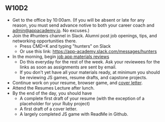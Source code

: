 ## W10D2
* Get to the office by 10:00am.  (If you will be absent or late for any reason, you must send advance notive to both your career coach and admin@appacademy.io.  No excuses.)
* Join the #hunters channel in Slack. Alumni post job openings, tips, and networking opportunities there.
  * Press CMD+K and typing "hunters" on Slack
  * Or use this link: https://app-academy.slack.com/messages/hunters
* In the morning, begin [job app materials reviews][job-app-materials-reviews]
  * Do this everyday for the rest of the week. Ask your reviewees for the links as soon as assignments are sent by email.
  * If you don't yet have all your materials ready, at minimum you should be reviewing JS games, resume drafts, and capstone projects.  
* Continue work on your resume, browser game, and [cover letter][cover-letter].  
* Attend the Resumes Lecture after lunch.
* By the end of the day, you should have
  * A complete first draft of your resume (with the exception of a placeholder for your Ruby project)
  * A first draft of a cover letter.
  * A largely completed JS game with ReadMe in Github.

[pair-boarding-curriculum]: ../interview-prep/pairboarding/index.md#index
[job-app-materials-reviews]: ../self-presentation/job_app_materials_reviews.md
[job-app-materials-reviews]: ../self-presentation/job_app_materials_reviews.md

[cover-letter]: ../self-presentation/cover_letter.md
